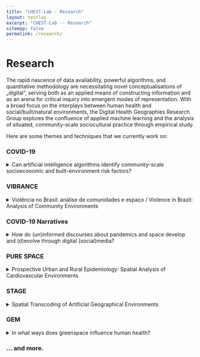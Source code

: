 ```yaml
---
title: "CHEST-Lab - Research"
layout: textlay
excerpt: "CHEST-Lab -- Research"
sitemap: false
permalink: /research/
---
```


# Research

The rapid nascence of data availability, powerful algorithms, and quantitative methodology are necessitating novel conceptualisations of „digital“, serving both as an applied means of constructing information and as an arena for critical inquiry into emergent modes of representation. With a broad focus on the interplays between human health and social/built/natural environments, the Digital Health Geographies Research Group explores the confluence of applied machine learning and the analysis of situated, community-scale sociocultural practice through empirical study.

Here are some themes and techniques that we currently work on:

### COVID-19 
<details>
<summary>Can artificial intelligence algorithms identify community-scale socioeconomic and built-environment risk factors?</summary>
The project examines geographical associations between COVID-19, socioeconomic status, and the built/natural environment. Using contemporary spatial epidemiological techniques and Bayesian machine learning we are presently testing novel methodological combinations to triangulate factors underlying the spatial and temporal structures of the epidemic in Germany.<br>
In recent years artificial intelligence and machine learning algorithms have raised attention and critique. These so-called “black-box” models yield impressive predictive performance when analysing high-dimensional, complex datasets, but at the cost of interpretability. Using COVID-19 in Germany as an example, the Digital Health Geographies Research Group seeks to explore ways to open up these “black boxes” and dissect their algorithms, with the ultimate goal of developing methods for implementing prior geographical knowledge in machine learning.
</details>


### VIBRANCE
<details>
<summary>Violência no Brasil: análise de comunidades e espaço / Violence in Brazil: Analysis of Community Environments</summary>
Brazil is known worldwide for its vibrant cultural diversity and beautiful landscapes. However, increasing awareness of deeply embedded  social issues such as social inequality, poverty, and violence underscores the need for more nuanced understandings of their interrelations with space and place. VIBRANCE is a collaborative study bringing together researchers from Brazil, Germany, and Canada to develop and implement innovative interdisciplinary approaches to studying space, place, and violence. By using advanced quantitative techniques and situated qualitative inquiry, VIBRANCE assesses various domains of social and spatial risk factors of violence at multiple scales across the country, seeking to advance understandings of the complex geographies of violence and to identify policies and programmes to reduce the burden of violence in Brazilian communities.
</details>

### COVID-19 Narratives
<details>
<summary>How do (un)informed discourses about pandemics and space develop and (d)evolve through digital (social)media?</summary>
Using COVID-19 as an example, the Digital Health Geographies research group uses automated knowledge mining methods to investigate, on the basis of different types of text, (1) which spatial-cognitive strategies are used to consistently locate crises outside one’s living environment, (2) which events modify these narratives over time, and (3) how newly emerging arguments discursively re-bind these events. The aim of the study is to alleviate the socioeconomic consequences of crises by revealing the suspensive character of certain narratives for necessary political decision-making processes.
</details>

### PURE SPACE
<details>
<summary>Prospective Urban and Rural Epidemiology: Spatial Analysis of Cardiovascular Environments</summary>
This project seeks to disentangle the complex relationships between socioeconomic status, the built/natural environment, and chronic diseases, specifically focussing on cardiovascular disease and diabetes mellitus risk factors. Using epidemiological techniques and machine learning, we develop socioeconomic and environmental indices to estimate the spatial component of CVD risk. This project is being conducted as part of the [https://www.phri.ca/research/pure/](Prospective Urban and Rural Epidemiology) (PURE) Study.
</details>

### STAGE
<details>
<summary>Spatial Transcoding of Artificial Geographical Environments</summary>
In the field of Place Research, visual spaces, both real-world and artificial, provide a stage for shared social practice. There exist different forms of visual spaces, ranging from complete virtual worlds over augmented reality to geoservices, which add digital information on site.<br>
Individual practice is bound to the participant’s specific experiences and cultural context. As it can be revealed by the metaphor of game and play, we explore how these aspects are represented, expressed, and enacted in different game environments. Derived questions cover: How is space used as an element within the game to create a flow state, which binds the player to the game?
</details>

### GEM
<details>
<summary>In what ways does greenspace influence human health?</summary>
Urban greenspaces such as parks, trees, gardens, or green roofs may have a positive effect on physical and mental health. However, the pathways concerning how greenspaces promote health are often complex. For example, higher availability of vegetation contributes to improved air quality and reduces the effects of urban heat islands, access to public parks can provide opportunities for exercise and community building, and higher visible greenness in daily life may reduce stress and anxiety.<br>
By 2030, 60% of the worlds population will be living in urban environments and even though greenspaces have the potential to buffer the adverse health effects of urban living, studies suggest that this potential often remains underutilised. It is thus important to understand the different types of greenspace exposure (e.g. Accessibility, Availability, and Visibility of Greenspace) and their underlying pathways to assist decision makers and urban designers in their efforts to build healthy and sustainable cities.<br>
In this project we investigate these complex relationships and effects on human health by building spatial algorithms to improve Greenspace Exposure Modeling.
</details>

### ... and more.
